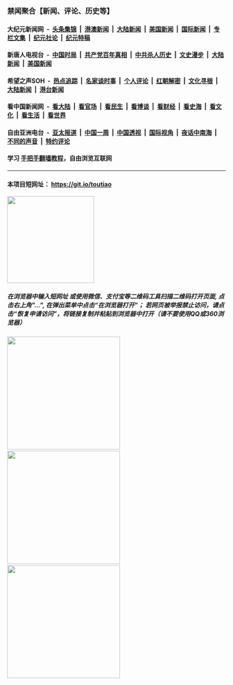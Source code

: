 ### 禁闻聚合【新闻、评论、历史等】

#### 大纪元新闻网 &nbsp;-&nbsp; [头条集锦](indexes/E头条集锦.md?t=03040531) &nbsp;|&nbsp; [港澳新闻](indexes/E港澳新闻.md?t=03040531)  &nbsp;|&nbsp; [大陆新闻](indexes/E大陆新闻.md?t=03040531) &nbsp;|&nbsp; [美国新闻](indexes/E美国新闻.md?t=03040531) &nbsp;|&nbsp; [国际新闻](indexes/E国际新闻.md?t=03040531) &nbsp;|&nbsp; [专栏文集](indexes/E专栏文集.md?t=03040531) &nbsp;|&nbsp; [纪元社论](indexes/E纪元社论.md?t=03040531) &nbsp;|&nbsp; [纪元特稿](indexes/E纪元特稿.md?t=03040531) 

#### 新唐人电视台 &nbsp;-&nbsp; [中国时局](indexes/N中国时局.md?t=03040531) &nbsp;|&nbsp; [共产党百年真相](indexes/N共产党百年真相.md?t=03040531) &nbsp;|&nbsp; [中共杀人历史](indexes/N中共杀人历史.md?t=03040531) &nbsp;|&nbsp; [文史漫步](indexes/N文史漫步.md?t=03040531) &nbsp;|&nbsp; [大陆新闻](indexes/N大陆新闻.md?t=03040531) &nbsp;|&nbsp; [美国新闻](indexes/N美国新闻.md?t=03040531)

#### 希望之声SOH &nbsp;-&nbsp; [热点追踪](indexes/H热点追踪.md?t=03040531) &nbsp;|&nbsp; [名家谈时事](indexes/H名家谈时事.md?t=03040531) &nbsp;|&nbsp; [个人评论](indexes/H个人评论.md?t=03040531)  &nbsp;|&nbsp; [红朝解密](indexes/H红朝解密.md?t=03040531) &nbsp;|&nbsp; [文化寻根](indexes/H文化寻根.md?t=03040531) &nbsp;|&nbsp; [大陆新闻](indexes/H大陆新闻.md?t=03040531) &nbsp;|&nbsp; [港台新闻](indexes/H港台新闻.md?t=03040531)

#### 看中国新闻网 &nbsp;-&nbsp; [看大陆](indexes/S看大陆.md?t=03040531) &nbsp;|&nbsp; [看官场](indexes/S看官场.md?t=03040531) &nbsp;|&nbsp; [看民生](indexes/S看民生.md?t=03040531)  &nbsp;|&nbsp; [看博谈](indexes/S看博谈.md?t=03040531) &nbsp;|&nbsp; [看财经](indexes/S看财经.md?t=03040531) &nbsp;|&nbsp; [看史海](indexes/S看史海.md?t=03040531) &nbsp;|&nbsp; [看文化](indexes/S看文化.md?t=03040531) &nbsp;|&nbsp; [看生活](indexes/S看生活.md?t=03040531) &nbsp;|&nbsp; [看世界](indexes/S看世界.md?t=03040531)

#### 自由亚洲电台 &nbsp;-&nbsp; [亚太报道](indexes/R亚太报道.md?t=03040531) &nbsp;|&nbsp; [中国一周](indexes/R中国一周.md?t=03040531) &nbsp;|&nbsp; [中国透视](indexes/R中国透视.md?t=03040531)  &nbsp;|&nbsp; [国际视角](indexes/R国际视角.md?t=03040531) &nbsp;|&nbsp; [夜话中南海](indexes/R夜话中南海.md?t=03040531) &nbsp;|&nbsp; [不同的声音](indexes/R不同的声音.md?t=03040531) &nbsp;|&nbsp; [特约评论](indexes/R特约评论.md?t=03040531)

#### 学习 [手把手翻墙教程](https://github.com/gfw-breaker/guides/wiki)，自由浏览互联网

----

#### 本项目短网址： https://git.io/toutiao
<img src="https://raw.githubusercontent.com/gfw-breaker/banned-news/master/scripts/img/qr.png" width="200px"/>  

##### 在浏览器中输入短网址 或使用微信、支付宝等二维码工具扫描二维码打开页面, 点击右上角"...", 在弹出菜单中点击“在浏览器打开”； 若网页被举报禁止访问，请点击“恢复申请访问”，将链接复制并粘贴到浏览器中打开（请不要使用QQ或360浏览器）

<img src="https://raw.githubusercontent.com/gfw-breaker/banned-news/master/scripts/img/1.png" width="260px"/> &nbsp; <img src="https://raw.githubusercontent.com/gfw-breaker/banned-news/master/scripts/img/2.png" width="260px"/> &nbsp; <img src="https://raw.githubusercontent.com/gfw-breaker/banned-news/master/scripts/img/3.png" width="260px"/>
